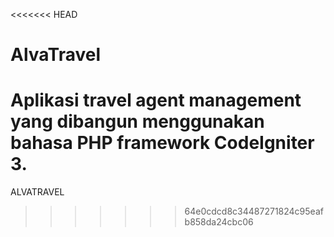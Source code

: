 <<<<<<< HEAD
# AlvaTravel
Aplikasi travel agent management yang dibangun menggunakan bahasa PHP framework CodeIgniter 3.
=======
ALVATRAVEL
>>>>>>> 64e0cdcd8c34487271824c95eafb858da24cbc06
